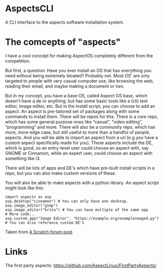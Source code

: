 # AspectsCLI
A CLI interface to the aspects software installation system.

# The comcepts of "aspects"

I have a cool concept for making AspectOS completely different from the competition.

But first, a question: Have you ever install an OS that has everything you need without being extremely bloated? Probably not. Most OS' are only targeted to people with very casual computer use, like browsing the web, reading their email, and maybe making a document or two.

But in my concept, you have a base OS, called Aspect OS base, which doesn't have a de or anything, but has some basic tools like a (cli) text editor,  image editor, etc. But in the install script, you can choose to add an aspect. An aspect is pre-tailored set of packages along with some commands to install them. There will be repos for this. There is a core repo, which has some general purpose ones like “casual”, “video editing”, “programming” and more. There will also be a community repo, which has more, more edge case, but still useful to more than a handful of people, aspects. And you will be able to import an aspect from a url (e.g you have a custom aspect specifically made for you). These aspects include the DE, which is good, so an entry-level user could choose an aspect with, say GNOME or Cinnamon, while an expert user, could choose an aspect with something like i3.

There will be lots of apps and DE's which have pre-built install scripts in a repo, but you can also make custom versions of these.

You will also be able to make aspects with a python library. An aspect script might look like this:
```
import aspects as asp
asp.desktop("cinnamon") # You can only have one desktop.
asp.image_editor("gimp")
asp.image_editor("krita") # You can have multiple of the same app
# More code...
asp.custom_app("Image Editor", "https://example.org/exampleimaged.py") # You can also reference custom DE's
```
Taken from [A Scratch forum post](https://scratch.mit.edu/discuss/topic/646359/?page=23#post-6883608). 

# Links
The first party aspects: https://github.com/AspectLinux/FirstPartyAspects/
